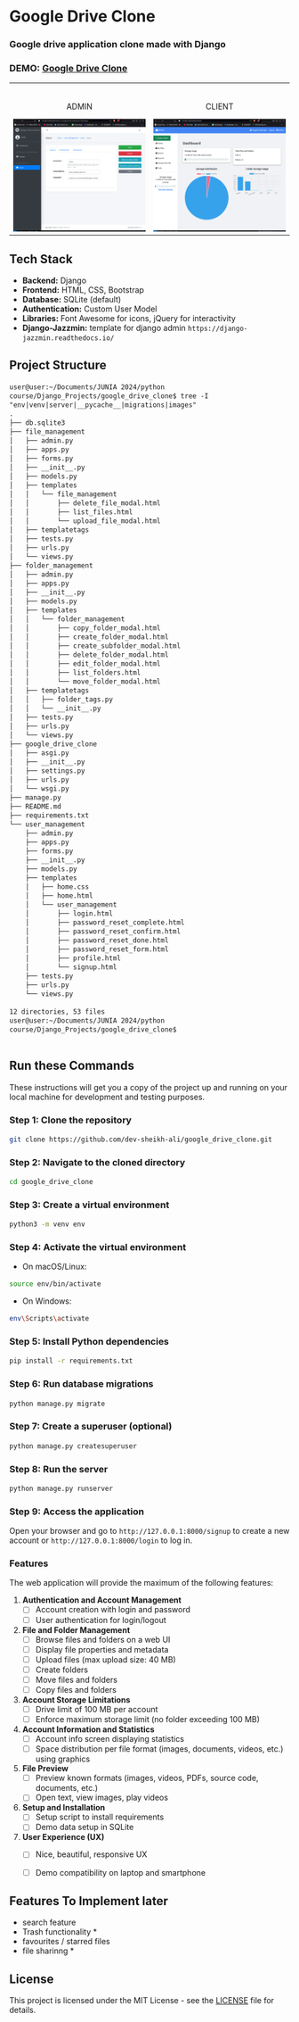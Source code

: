 # Google Drive Clone

### Google drive application clone made with Django

### DEMO: [Google Drive Clone]()

<table width="100%"> 
<tr>
<td width="50%">      
&nbsp; 
<br>
<p align="center">
  ADMIN
</p>
<kbd><img src="./images/admin.png" /></kbd>
</td> 
<td width="50%">
<br>
<p align="center">
  CLIENT
</p>
<img src="./images/drive.png">  
</td>
</table>

## Tech Stack
- **Backend:** Django
- **Frontend:** HTML, CSS, Bootstrap
- **Database:** SQLite (default)
- **Authentication:** Custom User Model
- **Libraries:** Font Awesome for icons, jQuery for interactivity
- **Django-Jazzmin:** template for django admin `https://django-jazzmin.readthedocs.io/`

## Project Structure

```
user@user:~/Documents/JUNIA 2024/python course/Django_Projects/google_drive_clone$ tree -I "env|venv|server|__pycache__|migrations|images"
.
├── db.sqlite3
├── file_management
│   ├── admin.py
│   ├── apps.py
│   ├── forms.py
│   ├── __init__.py
│   ├── models.py
│   ├── templates
│   │   └── file_management
│   │       ├── delete_file_modal.html
│   │       ├── list_files.html
│   │       └── upload_file_modal.html
│   ├── templatetags
│   ├── tests.py
│   ├── urls.py
│   └── views.py
├── folder_management
│   ├── admin.py
│   ├── apps.py
│   ├── __init__.py
│   ├── models.py
│   ├── templates
│   │   └── folder_management
│   │       ├── copy_folder_modal.html
│   │       ├── create_folder_modal.html
│   │       ├── create_subfolder_modal.html
│   │       ├── delete_folder_modal.html
│   │       ├── edit_folder_modal.html
│   │       ├── list_folders.html
│   │       └── move_folder_modal.html
│   ├── templatetags
│   │   ├── folder_tags.py
│   │   └── __init__.py
│   ├── tests.py
│   ├── urls.py
│   └── views.py
├── google_drive_clone
│   ├── asgi.py
│   ├── __init__.py
│   ├── settings.py
│   ├── urls.py
│   └── wsgi.py
├── manage.py
├── README.md
├── requirements.txt
└── user_management
    ├── admin.py
    ├── apps.py
    ├── forms.py
    ├── __init__.py
    ├── models.py
    ├── templates
    │   ├── home.css
    │   ├── home.html
    │   └── user_management
    │       ├── login.html
    │       ├── password_reset_complete.html
    │       ├── password_reset_confirm.html
    │       ├── password_reset_done.html
    │       ├── password_reset_form.html
    │       ├── profile.html
    │       └── signup.html
    ├── tests.py
    ├── urls.py
    └── views.py

12 directories, 53 files
user@user:~/Documents/JUNIA 2024/python course/Django_Projects/google_drive_clone$ 
    
```

## Run these Commands

These instructions will get you a copy of the project up and running on your local machine for development and testing purposes.

### Step 1: Clone the repository
```bash
git clone https://github.com/dev-sheikh-ali/google_drive_clone.git
```

### Step 2: Navigate to the cloned directory
```bash
cd google_drive_clone
```

### Step 3: Create a virtual environment
```bash
python3 -m venv env
```

### Step 4: Activate the virtual environment
- On macOS/Linux:
```bash
source env/bin/activate
```
- On Windows:
```bash
env\Scripts\activate
```

### Step 5: Install Python dependencies
```bash
pip install -r requirements.txt
```

### Step 6: Run database migrations
```bash
python manage.py migrate
```

### Step 7: Create a superuser (optional)
```bash
python manage.py createsuperuser
```

### Step 8: Run the server
```bash
python manage.py runserver
```

### Step 9: Access the application
Open your browser and go to `http://127.0.0.1:8000/signup` to create a new account or `http://127.0.0.1:8000/login` to log in.



### Features 

The web application will provide the maximum of the following features:

1. **Authentication and Account Management**
   - [ ] Account creation with login and password
   - [ ] User authentication for login/logout

2. **File and Folder Management**
   - [ ] Browse files and folders on a web UI
   - [ ] Display file properties and metadata
   - [ ] Upload files (max upload size: 40 MB)
   - [ ] Create folders
   - [ ] Move files and folders
   - [ ] Copy files and folders

3. **Account Storage Limitations**
   - [ ] Drive limit of 100 MB per account
   - [ ] Enforce maximum storage limit (no folder exceeding 100 MB)

4. **Account Information and Statistics**
   - [ ] Account info screen displaying statistics
   - [ ] Space distribution per file format (images, documents, videos, etc.) using graphics

5. **File Preview**
   - [ ] Preview known formats (images, videos, PDFs, source code, documents, etc.)
   - [ ] Open text, view images, play videos

6. **Setup and Installation**
   - [ ] Setup script to install requirements
   - [ ] Demo data setup in SQLite

7. **User Experience (UX)**
   - [ ] Nice, beautiful, responsive UX
   - [ ] Demo compatibility on laptop and smartphone




## Features To Implement later
- search feature
- Trash functionality   *
- favourites / starred files
- file sharinng         *

## License
This project is licensed under the MIT License - see the [LICENSE](LICENSE) file for details.
